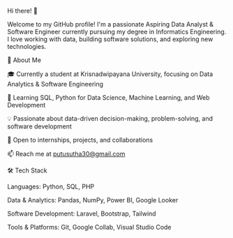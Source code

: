 Hi there! 👋

Welcome to my GitHub profile! I'm a passionate Aspiring Data Analyst & Software Engineer currently pursuing my degree in Informatics Engineering. I love working with data, building software solutions, and exploring new technologies.

🚀 About Me

🎓 Currently a student at Krisnadwipayana University, focusing on Data Analytics & Software Engineering

🌱 Learning SQL, Python for Data Science, Machine Learning, and Web Development

💡 Passionate about data-driven decision-making, problem-solving, and software development

🤝 Open to internships, projects, and collaborations

📫 Reach me at putusutha30@gmail.com

🛠 Tech Stack

Languages: Python, SQL, PHP

Data & Analytics: Pandas, NumPy, Power BI, Google Looker

Software Development: Laravel, Bootstrap, Tailwind

Tools & Platforms: Git, Google Collab, Visual Studio Code
